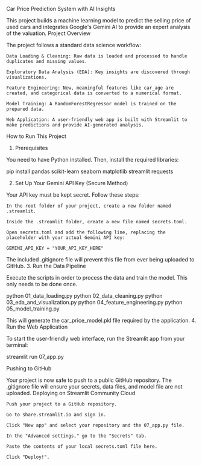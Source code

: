 Car Price Prediction System with AI Insights

This project builds a machine learning model to predict the selling price of used cars and integrates Google's Gemini AI to provide an expert analysis of the valuation.
Project Overview

The project follows a standard data science workflow:

    Data Loading & Cleaning: Raw data is loaded and processed to handle duplicates and missing values.

    Exploratory Data Analysis (EDA): Key insights are discovered through visualizations.

    Feature Engineering: New, meaningful features like car_age are created, and categorical data is converted to a numerical format.

    Model Training: A RandomForestRegressor model is trained on the prepared data.

    Web Application: A user-friendly web app is built with Streamlit to make predictions and provide AI-generated analysis.

How to Run This Project
1. Prerequisites

You need to have Python installed. Then, install the required libraries:

pip install pandas scikit-learn seaborn matplotlib streamlit requests

2. Set Up Your Gemini API Key (Secure Method)

Your API key must be kept secret. Follow these steps:

    In the root folder of your project, create a new folder named .streamlit.

    Inside the .streamlit folder, create a new file named secrets.toml.

    Open secrets.toml and add the following line, replacing the placeholder with your actual Gemini API key:

    GEMINI_API_KEY = "YOUR_API_KEY_HERE"

The included .gitignore file will prevent this file from ever being uploaded to GitHub.
3. Run the Data Pipeline

Execute the scripts in order to process the data and train the model. This only needs to be done once.

python 01_data_loading.py
python 02_data_cleaning.py
python 03_eda_and_visualization.py
python 04_feature_engineering.py
python 05_model_training.py

This will generate the car_price_model.pkl file required by the application.
4. Run the Web Application

To start the user-friendly web interface, run the Streamlit app from your terminal:

streamlit run 07_app.py

Pushing to GitHub

Your project is now safe to push to a public GitHub repository. The .gitignore file will ensure your secrets, data files, and model file are not uploaded.
Deploying on Streamlit Community Cloud

    Push your project to a GitHub repository.

    Go to share.streamlit.io and sign in.

    Click "New app" and select your repository and the 07_app.py file.

    In the "Advanced settings," go to the "Secrets" tab.

    Paste the contents of your local secrets.toml file here.

    Click "Deploy!".
